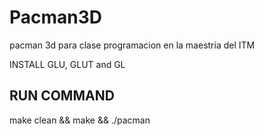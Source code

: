 # Pacman3D
pacman 3d para clase programacion en la maestria del ITM

INSTALL GLU, GLUT and GL

## RUN COMMAND
make clean && make && ./pacman
